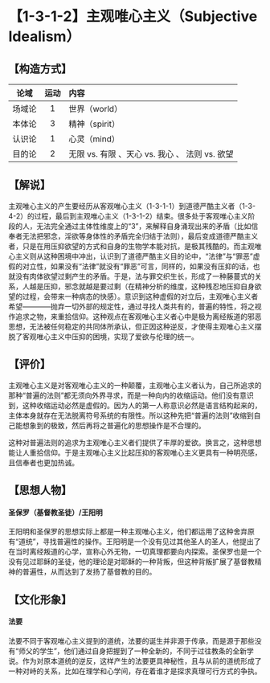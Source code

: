 # 【1-3-1-2】主观唯心主义（Subjective Idealism）

## 【构造方式】
| 论域 | 运动           | 内容 |
|:----:|:----------------:|:-----|
| 场域论   | 1|  世界（world）  |
| 本体论   | 3| 精神（spirit）   |
| 认识论   |1 |  心灵（mind）  |
| 目的论   | 2|  无限 vs. 有限 、天心 vs. 我心 、 法则 vs. 欲望  |

## 【解说】
主观唯心主义的产生要经历从客观唯心主义（1-3-1-1）到道德严酷主义者（1-3-4-2）的过程，最后到主观唯心主义（1-3-1-2）结束。很多处于客观唯心主义阶段的人，无法完全通过主体性维度上的“3”，来解释自身涌现出来的矛盾（比如信奉者无法把邪念，淫欲等身体性的矛盾完全归结于法则），最后变成道德严酷主义者，只是在用压抑欲望的方式和自身的生物学本能对抗，是极其残酷的。而主观唯心主义则从这种困境中冲出，认识到了道德严酷主义目的论中，“法律”与“罪恶”虚假的对立性，如果没有“法律”就没有“罪恶”可言，同样的，如果没有压抑的话，也就没有肉体欲望过剩产生的矛盾。于是，法与罪交织生长，形成了一种藤蔓式的关系，人越是压抑，邪念就越是要过剩（在精神分析的维度，这种残忍地压抑自身欲望的过程，会带来一种病态的快感）。意识到这种虚假的对立后，主观唯心主义者希望————抛弃一切外部的规定性，通过寻找人类共有的，普遍的特性，将之视作追求之物，来重拾信仰。这种观点在客观唯心主义者心中是极为离经叛道的邪恶思想，无法被任何稳定的共同体所承认，但正因这种逆反，才使得主观唯心主义摆脱了客观唯心主义中压抑的困境，实现了爱欲与伦理的统一。
## 【评价】
主观唯心主义是对客观唯心主义的一种颠覆，主观唯心主义者认为，自己所追求的那种“普遍的法则”都无须向外界寻求，而是一种向内的收缩运动。他们没有意识到，这种收缩运动必然是虚假的。因为人的第一人称意识必然是语言结构起来的，主体本身就存在无法脱离符号系统的有限性。所以这种先把“普遍的法则”收缩到自己能想象到的极致，然后再将之普遍化的思想操作是不合理的。

这种对普遍法则的追求为主观唯心主义者们提供了丰厚的爱欲。换言之，这种思想能让人重拾信仰。于是主观唯心主义比起压抑的客观唯心主义更具有一种明亮感，且信奉者也更加热诚。
## 【思想人物】
#### 圣保罗（基督教圣徒）/王阳明
王阳明和圣保罗的思想实际上都是一种主观唯心主义，他们都运用了这种舍弃原有“道统”，寻找普遍性的操作。王阳明是一个没有见过其他圣人的圣人，他提出了在当时离经叛道的心学，宣称心外无物，一切真理都要向内探索。圣保罗也是一个没有见过耶稣的圣徒，他的理论是对耶稣的一种背叛，但这种背叛扩展了基督教精神的普遍性，从而达到了发扬了基督教的目的。

## 【文化形象】
#### 法要
法要不同于客观唯心主义提到的道统，法要的诞生并非源于传承，而是源于那些没有“师父的学生”，他们通过自身把握到了一种全新的，不同于过往教条的全新学说。作为对原本道统的逆反，这样产生的法要更具神秘性，且与从前的道统形成了一种对峙的关系，比如在理学和心学间，存在着谁才是探求真理可行方式的争执。
